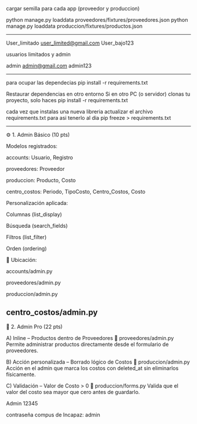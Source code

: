 cargar semilla para cada app (proveedor y produccion)

python manage.py loaddata proveedores/fixtures/proveedores.json
python manage.py loaddata produccion/fixtures/productos.json

----------------------------------------

User_limitado
user_limited@gmail.com
User_bajo123

usuarios limitados y admin

admin
admin@gmail.com
admin123

----------------------------------------

para ocupar las dependecias 
pip install -r requirements.txt


Restaurar dependencias en otro entorno Si en otro PC (o servidor) clonas tu proyecto, solo haces
pip install -r requirements.txt

cada vez que instalas una nueva libreria actualizar el archivo requirements.txt para asi tenerlo al dia
pip freeze > requirements.txt


-------------------------------------------------------
⚙️ 1. Admin Básico (10 pts)

Modelos registrados:

accounts: Usuario, Registro

proveedores: Proveedor

produccion: Producto, Costo

centro_costos: Periodo, TipoCosto, Centro_Costos, Costo

Personalización aplicada:

Columnas (list_display)

Búsqueda (search_fields)

Filtros (list_filter)

Orden (ordering)

📍 Ubicación:

accounts/admin.py

proveedores/admin.py

produccion/admin.py

centro_costos/admin.py
-----------------------------------------------------------------------------------------
🧩 2. Admin Pro (22 pts)

A) Inline – Productos dentro de Proveedores
📍 proveedores/admin.py
Permite administrar productos directamente desde el formulario de proveedores.

B) Acción personalizada – Borrado lógico de Costos
📍 produccion/admin.py
Acción en el admin que marca los costos con deleted_at sin eliminarlos físicamente.

C) Validación – Valor de Costo > 0
📍 produccion/forms.py
Valida que el valor del costo sea mayor que cero antes de guardarlo.

Admin
12345

contraseña compus de Incapaz: admin